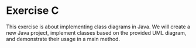# Exercise C
This exercise is about implementing class diagrams in Java. We will create a new Java project, implement classes based on the provided UML diagram, and demonstrate their usage in a main method.

